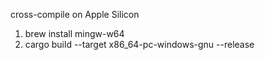 cross-compile on Apple Silicon

1. brew install mingw-w64
2. cargo build --target x86_64-pc-windows-gnu --release
